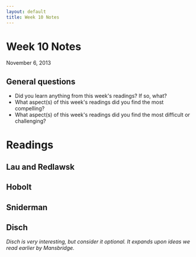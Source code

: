 ```yaml
---
layout: default
title: Week 10 Notes
---
```


# Week 10 Notes #
November 6, 2013

## General questions ##
* Did you learn anything from this week's readings? If so, what?
* What aspect(s) of this week's readings did you find the most compelling?
* What aspect(s) of this week's readings did you find the most difficult or challenging?


# Readings #

## Lau and Redlawsk ##


## Hobolt ##


## Sniderman ##


## Disch ##
*Disch is very interesting, but consider it optional. It expands upon ideas we read earlier by Mansbridge.*
